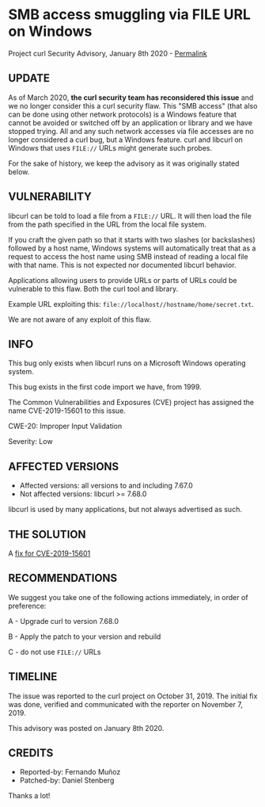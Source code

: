 SMB access smuggling via FILE URL on Windows
============================================

Project curl Security Advisory, January 8th 2020 -
[Permalink](https://curl.se/docs/CVE-2019-15601.html)

UPDATE
------

As of March 2020, **the curl security team has reconsidered this issue** and
we no longer consider this a curl security flaw. This "SMB access" (that also
can be done using other network protocols) is a Windows feature that cannot be
avoided or switched off by an application or library and we have stopped
trying. All and any such network accesses via file accesses are no longer
considered a curl bug, but a Windows feature. curl and libcurl on Windows that
uses `FILE://` URLs might generate such probes.

For the sake of history, we keep the advisory as it was originally stated
below.

VULNERABILITY
-------------

libcurl can be told to load a file from a `FILE://` URL. It will then load the
file from the path specified in the URL from the local file system.

If you craft the given path so that it starts with two slashes (or
backslashes) followed by a host name, Windows systems will automatically treat
that as a request to access the host name using SMB instead of reading a local
file with that name. This is not expected nor documented libcurl behavior.

Applications allowing users to provide URLs or parts of URLs could be
vulnerable to this flaw. Both the curl tool and library.

Example URL exploiting this: `file://localhost//hostname/home/secret.txt`.

We are not aware of any exploit of this flaw.

INFO
----

This bug only exists when libcurl runs on a Microsoft Windows operating
system.

This bug exists in the first code import we have, from 1999.

The Common Vulnerabilities and Exposures (CVE) project has assigned the name
CVE-2019-15601 to this issue.

CWE-20: Improper Input Validation

Severity: Low

AFFECTED VERSIONS
-----------------

- Affected versions: all versions to and including 7.67.0
- Not affected versions: libcurl >= 7.68.0

libcurl is used by many applications, but not always advertised as such.

THE SOLUTION
------------

A [fix for CVE-2019-15601](https://github.com/curl/curl/commit/1b71bc532bde8621fd3260843f8197182a467ff2)

RECOMMENDATIONS
--------------

We suggest you take one of the following actions immediately, in order of
preference:

 A - Upgrade curl to version 7.68.0

 B - Apply the patch to your version and rebuild
 
 C - do not use `FILE://` URLs

TIMELINE
--------

The issue was reported to the curl project on October 31, 2019. The initial
fix was done, verified and communicated with the reporter on November 7, 2019.

This advisory was posted on January 8th 2020.

CREDITS
-------

- Reported-by: Fernando Muñoz
- Patched-by: Daniel Stenberg

Thanks a lot!
